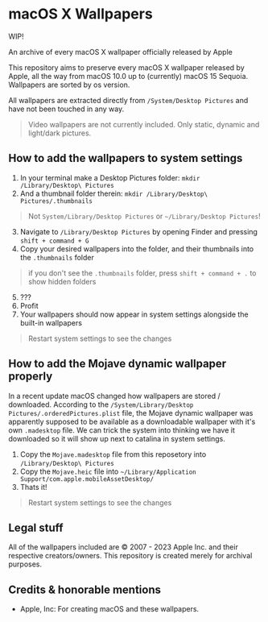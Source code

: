 # macOS X Wallpapers
WIP!

An archive of every macOS X wallpaper officially released by Apple

This repository aims to preserve every macOS X wallpaper released by Apple, all the way from macOS 10.0 up to (currently) macOS 15 Sequoia.
Wallpapers are sorted by os version.

All wallpapers are extracted directly from `/System/Desktop Pictures` and have not been touched in any way.

> Video wallpapers are not currently included. Only static, dynamic and light/dark pictures.

## How to add the wallpapers to system settings
1. In your terminal make a Desktop Pictures folder: `mkdir /Library/Desktop\ Pictures`
2. And a thumbnail folder therein: `mkdir /Library/Desktop\ Pictures/.thumbnails`
> Not `System/Library/Desktop Pictures` or `~/Library/Desktop Pictures`!
3. Navigate to `/Library/Desktop Pictures` by opening Finder and pressing `shift + command + G`
4. Copy your desired wallpapers into the folder, and their thumbnails into the `.thumbnails` folder
> if you don't see the `.thumbnails` folder, press `shift + command + .` to show hidden folders
5. ???
6. Profit
7. Your wallpapers should now appear in system settings alongside the built-in wallpapers
> Restart system settings to see the changes
## How to add the Mojave dynamic wallpaper properly
In a recent update macOS changed how wallpapers are stored / downloaded. According to the `/System/Library/Desktop Pictures/.orderedPictures.plist` file, the Mojave dynamic wallpaper was apparently supposed to be available as a downloadable wallpaper with it's own `.madesktop` file.
We can trick the system into thinking we have it downloaded so it will show up next to catalina in system settings.
1. Copy the `Mojave.madesktop` file from this reposetory into `/Library/Desktop\ Pictures`
2. Copy the `Mojave.heic` file into `~/Library/Application Support/com.apple.mobileAssetDesktop/`
3. Thats it!
> Restart system settings to see the changes

## Legal stuff

All of the wallpapers included are © 2007 - 2023 Apple Inc. and their respective creators/owners. This repository is created merely for archival purposes.

## Credits & honorable mentions

* Apple, Inc: For creating macOS and these wallpapers.
